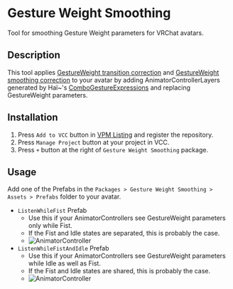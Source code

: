 # Gesture Weight Smoothing
Tool for smoothing Gesture Weight parameters for VRChat avatars.

## Description
This tool applies [GestureWeight transition correction](https://docs.hai-vr.dev/docs/products/combo-gesture-expressions/additional-pages/corrections#gestureweight-transition-correction) and [GestureWeight smoothing correction](https://docs.hai-vr.dev/docs/products/combo-gesture-expressions/additional-pages/corrections#gestureweight-smoothing-correction) to your avatar by adding AnimatorControllerLayers generated by Haï~'s [ComboGestureExpressions](https://docs.hai-vr.dev/docs/products/combo-gesture-expressions) and replacing GestureWeight parameters.

## Installation
1. Press `Add to VCC` button in [VPM Listing](https://nekobako.github.io/vpm-listing/) and register the repository.
2. Press `Manage Project` button at your project in VCC.
4. Press `+` button at the right of `Gesture Weight Smoothing` package.

## Usage
Add one of the Prefabs in the `Packages > Gesture Weight Smoothing > Assets > Prefabs` folder to your avatar.

- `ListenWhileFist` Prefab
  - Use this if your AnimatorControllers see GestureWeight parameters only while Fist.
  - If the Fist and Idle states are separated, this is probably the case.
  - ![AnimatorController](https://github.com/nekobako/GestureWeightSmoothing/assets/4340778/a1ed410f-4744-434e-a08c-4ecf95eac412)
- `ListenWhileFistAndIdle` Prefab
  - Use this if your AnimatorControllers see GestureWeight parameters while Idle as well as Fist.
  - If the Fist and Idle states are shared, this is probably the case.
  - ![AnimatorController](https://github.com/nekobako/GestureWeightSmoothing/assets/4340778/898ea476-b42d-4c47-964d-023badb9f70e)

